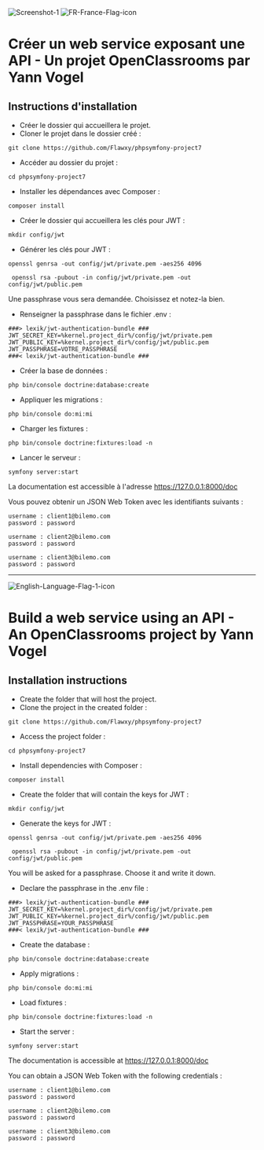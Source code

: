 <img src="https://i.ibb.co/gyvZvxd/doc.png" alt="Screenshot-1" />

<img src="https://i.ibb.co/r2sV4QT/FR-France-Flag-icon.png" alt="FR-France-Flag-icon"/>

# Créer un web service exposant une API - Un projet OpenClassrooms par Yann Vogel

## Instructions d'installation

-  Créer le dossier qui accueillera le projet.
-  Cloner le projet dans le dossier créé :

`git clone https://github.com/Flawxy/phpsymfony-project7`

-  Accéder au dossier du projet :

`cd phpsymfony-project7`

-  Installer les dépendances avec Composer :

`composer install`

-  Créer le dossier qui accueillera les clés pour JWT :

`mkdir config/jwt`

-  Générer les clés pour JWT :

```
openssl genrsa -out config/jwt/private.pem -aes256 4096
 
 openssl rsa -pubout -in config/jwt/private.pem -out config/jwt/public.pem
```
Une passphrase vous sera demandée. Choisissez et notez-la bien.

-  Renseigner la passphrase dans le fichier .env :

```
###> lexik/jwt-authentication-bundle ###
JWT_SECRET_KEY=%kernel.project_dir%/config/jwt/private.pem
JWT_PUBLIC_KEY=%kernel.project_dir%/config/jwt/public.pem
JWT_PASSPHRASE=VOTRE_PASSPHRASE
###< lexik/jwt-authentication-bundle ###
```
-  Créer la base de données :

`php bin/console doctrine:database:create`

-  Appliquer les migrations :

`php bin/console do:mi:mi`

-  Charger les fixtures :

`php bin/console doctrine:fixtures:load -n`

-  Lancer le serveur :

`symfony server:start`

La documentation est accessible à l'adresse <https://127.0.0.1:8000/doc>

Vous pouvez obtenir un JSON Web Token avec les identifiants suivants :
```
username : client1@bilemo.com
password : password
```
```
username : client2@bilemo.com
password : password
```
```
username : client3@bilemo.com
password : password
```

----

<img src="https://i.ibb.co/z5XtvLj/English-Language-Flag-1-icon.png" alt="English-Language-Flag-1-icon"/>

# Build a web service using an API - An OpenClassrooms project by Yann Vogel

## Installation instructions

-  Create the folder that will host the project.
-  Clone the project in the created folder :

`git clone https://github.com/Flawxy/phpsymfony-project7`

-  Access the project folder :

`cd phpsymfony-project7`

-  Install dependencies with Composer :

`composer install`

-  Create the folder that will contain the keys for JWT :

`mkdir config/jwt`

-  Generate the keys for JWT :

```
openssl genrsa -out config/jwt/private.pem -aes256 4096
 
 openssl rsa -pubout -in config/jwt/private.pem -out config/jwt/public.pem
```
You will be asked for a passphrase. Choose it and write it down.

-  Declare the passphrase in the .env file :

```
###> lexik/jwt-authentication-bundle ###
JWT_SECRET_KEY=%kernel.project_dir%/config/jwt/private.pem
JWT_PUBLIC_KEY=%kernel.project_dir%/config/jwt/public.pem
JWT_PASSPHRASE=YOUR_PASSPHRASE
###< lexik/jwt-authentication-bundle ###
```
-  Create the database :

`php bin/console doctrine:database:create`

-  Apply migrations :

`php bin/console do:mi:mi`

-  Load fixtures :

`php bin/console doctrine:fixtures:load -n`

-  Start the server :

`symfony server:start`

The documentation is accessible at <https://127.0.0.1:8000/doc>

You can obtain a JSON Web Token with the following credentials :
```
username : client1@bilemo.com
password : password
```
```
username : client2@bilemo.com
password : password
```
```
username : client3@bilemo.com
password : password
```

